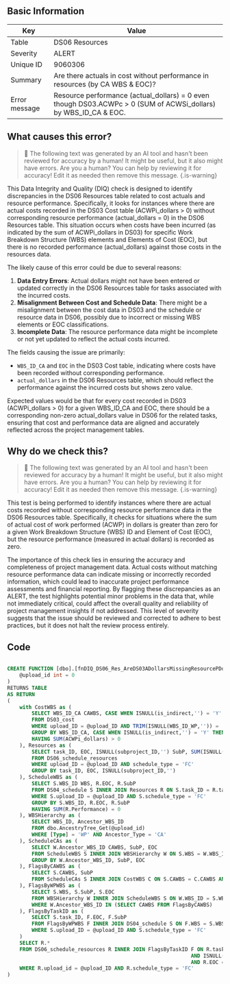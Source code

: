 ## Basic Information
| Key         | Value          |
|-------------|----------------|
| Table       | DS06 Resources |
| Severity    | ALERT |
| Unique ID   | 9060306   |
| Summary     | Are there actuals in cost without performance in resources (by CA WBS & EOC)? |
| Error message | Resource performance (actual_dollars) = 0 even though DS03.ACWPc > 0 (SUM of ACWSi_dollars) by WBS_ID_CA & EOC. |

## What causes this error?

> :robot: The following text was generated by an AI tool and hasn't been reviewed for accuracy by a human! It might be useful, but it also might have errors. Are you a human? You can help by reviewing it for accuracy! Edit it as needed then remove this message.
{.is-warning}

This Data Integrity and Quality (DIQ) check is designed to identify discrepancies in the DS06 Resources table related to cost actuals and resource performance. Specifically, it looks for instances where there are actual costs recorded in the DS03 Cost table (ACWPi_dollars > 0) without corresponding resource performance (actual_dollars = 0) in the DS06 Resources table. This situation occurs when costs have been incurred (as indicated by the sum of ACWPi_dollars in DS03) for specific Work Breakdown Structure (WBS) elements and Elements of Cost (EOC), but there is no recorded performance (actual_dollars) against those costs in the resources data.

The likely cause of this error could be due to several reasons:
1. **Data Entry Errors**: Actual dollars might not have been entered or updated correctly in the DS06 Resources table for tasks associated with the incurred costs.
2. **Misalignment Between Cost and Schedule Data**: There might be a misalignment between the cost data in DS03 and the schedule or resource data in DS06, possibly due to incorrect or missing WBS elements or EOC classifications.
3. **Incomplete Data**: The resource performance data might be incomplete or not yet updated to reflect the actual costs incurred.

The fields causing the issue are primarily:
- `WBS_ID_CA` and `EOC` in the DS03 Cost table, indicating where costs have been recorded without corresponding performance.
- `actual_dollars` in the DS06 Resources table, which should reflect the performance against the incurred costs but shows zero value.

Expected values would be that for every cost recorded in DS03 (ACWPi_dollars > 0) for a given WBS_ID_CA and EOC, there should be a corresponding non-zero actual_dollars value in DS06 for the related tasks, ensuring that cost and performance data are aligned and accurately reflected across the project management tables.
## Why do we check this?

> :robot: The following text was generated by an AI tool and hasn't been reviewed for accuracy by a human! It might be useful, but it also might have errors. Are you a human? You can help by reviewing it for accuracy! Edit it as needed then remove this message.
{.is-warning}

This test is being performed to identify instances where there are actual costs recorded without corresponding resource performance data in the DS06 Resources table. Specifically, it checks for situations where the sum of actual cost of work performed (ACWP) in dollars is greater than zero for a given Work Breakdown Structure (WBS) ID and Element of Cost (EOC), but the resource performance (measured in actual dollars) is recorded as zero. 

The importance of this check lies in ensuring the accuracy and completeness of project management data. Actual costs without matching resource performance data can indicate missing or incorrectly recorded information, which could lead to inaccurate project performance assessments and financial reporting. By flagging these discrepancies as an ALERT, the test highlights potential minor problems in the data that, while not immediately critical, could affect the overall quality and reliability of project management insights if not addressed. This level of severity suggests that the issue should be reviewed and corrected to adhere to best practices, but it does not halt the review process entirely.
## Code

```sql

CREATE FUNCTION [dbo].[fnDIQ_DS06_Res_AreDS03ADollarsMissingResourcePDollarsCA] (
	@upload_id int = 0
)
RETURNS TABLE
AS RETURN
(
	with CostWBS as (
		SELECT WBS_ID_CA CAWBS, CASE WHEN ISNULL(is_indirect,'') = 'Y' THEN 'Indirect' ELSE EOC END as EOC, SUM(ACWPi_dollars) ACWP
		FROM DS03_cost
		WHERE upload_ID = @upload_ID AND TRIM(ISNULL(WBS_ID_WP,'')) = ''
		GROUP BY WBS_ID_CA, CASE WHEN ISNULL(is_indirect,'') = 'Y' THEN 'Indirect' ELSE EOC END
		HAVING SUM(ACWPi_dollars) > 0
	), Resources as (
		SELECT task_ID, EOC, ISNULL(subproject_ID,'') SubP, SUM(ISNULL(actual_dollars,0)) Performance 
		FROM DS06_schedule_resources 
		WHERE upload_ID = @upload_ID AND schedule_type = 'FC' 
		GROUP BY task_ID, EOC, ISNULL(subproject_ID,'')
	), ScheduleWBS as (
		SELECT S.WBS_ID WBS, R.EOC, R.SubP
		FROM DS04_schedule S INNER JOIN Resources R ON S.task_ID = R.task_ID AND ISNULL(S.subproject_ID,'') = R.SubP
		WHERE S.upload_ID = @upload_ID AND S.schedule_type = 'FC'
		GROUP BY S.WBS_ID, R.EOC, R.SubP
        HAVING SUM(R.Performance) = 0
	), WBSHierarchy as (
		SELECT WBS_ID, Ancestor_WBS_ID
		FROM dbo.AncestryTree_Get(@upload_id)
		WHERE [Type] = 'WP' AND Ancestor_Type = 'CA'
	), ScheduleCAs as (
		SELECT W.Ancestor_WBS_ID CAWBS, SubP, EOC
		FROM ScheduleWBS S INNER JOIN WBSHierarchy W ON S.WBS = W.WBS_ID
		GROUP BY W.Ancestor_WBS_ID, SubP, EOC
	), FlagsByCAWBS as (
		SELECT S.CAWBS, SubP
		FROM ScheduleCAs S INNER JOIN CostWBS C ON S.CAWBS = C.CAWBS AND S.EOC = C.EOC
	), FlagsByWPWBS as (
		SELECT S.WBS, S.SubP, S.EOC
		FROM WBSHierarchy W INNER JOIN ScheduleWBS S ON W.WBS_ID = S.WBS
		WHERE W.Ancestor_WBS_ID IN (SELECT CAWBS FROM FlagsByCAWBS)
	), FlagsByTaskID as (
		SELECT S.task_ID, F.EOC, F.SubP
		FROM FlagsByWPWBS F INNER JOIN DS04_schedule S ON F.WBS = S.WBS_ID
		WHERE S.upload_ID = @upload_ID AND S.schedule_type = 'FC'
	)
	SELECT R.*
	FROM DS06_schedule_resources R INNER JOIN FlagsByTaskID F ON R.task_ID = F.task_ID
															AND ISNULL(subproject_ID,'') = F.SubP
															AND R.EOC = F.EOC
	WHERE R.upload_id = @upload_ID AND R.schedule_type = 'FC'
)
```
